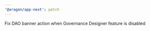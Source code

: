 ```yaml
---
'@aragon/app-next': patch
---
```


Fix DAO banner action when Governance Designer feature is disabled
